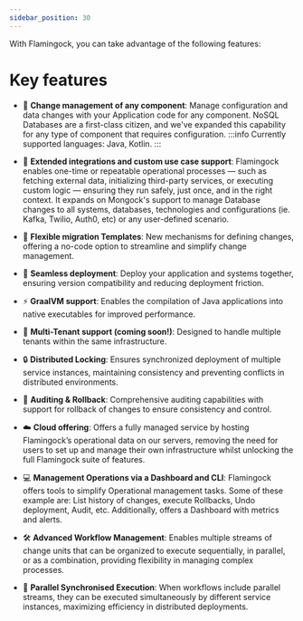 ```yaml
---
sidebar_position: 30
---
```


With Flamingock, you can take advantage of the following features:

# Key features

- 🧱 **Change management of any component**: Manage configuration and data changes with your Application code for any component. NoSQL Databases are a first-class citizen, and we've expanded this capability for any type of component that requires configuration.
  :::info
  Currently supported languages: Java, Kotlin.
  :::
- 🔗 **Extended integrations and custom use case support**: Flamingock enables one-time or repeatable operational processes — such as fetching external data, initializing third-party services, or executing custom logic — ensuring they run safely, just once, and in the right context. It expands on Mongock's support to manage Database changes to all systems, databases, technologies and configurations  (ie. Kafka, Twilio, Auth0, etc) or any user-defined scenario.

- 🧩 **Flexible migration Templates**: New mechanisms for defining changes, offering a no-code option to streamline and simplify change management.

- 🚀 **Seamless deployment**: Deploy your application and systems together, ensuring version compatibility and reducing deployment friction.

- ⚡ **GraalVM support**: Enables the compilation of Java applications into native executables for improved performance.

- 👥 **Multi-Tenant support (coming soon!)**: Designed to handle multiple tenants within the same infrastructure.

- 🔒 **Distributed Locking**: Ensures synchronized deployment of multiple service instances, maintaining consistency and preventing conflicts in distributed environments.

- 🔄 **Auditing & Rollback**: Comprehensive auditing capabilities with support for rollback of changes to ensure consistency and control.

- ☁️ **Cloud offering**: Offers a fully managed service by hosting Flamingock’s operational data on our servers, removing the need for users to set up and manage their own infrastructure whilst unlocking the full Flamingock suite of features.

- 💻 **Management Operations via a Dashboard and CLI**: Flamingock offers tools to simplify Operational management tasks. Some of these example are: List history of changes, execute Rollbacks, Undo deployment, Audit, etc. Additionally, offers a Dashboard with metrics and alerts.

- 🛠️ **Advanced Workflow Management**: Enables multiple streams of change units that can be organized to execute sequentially, in parallel, or as a combination, providing flexibility in managing complex processes.

- 🔀 **Parallel Synchronised Execution**: When workflows include parallel streams, they can be executed simultaneously by different service instances, maximizing efficiency in distributed deployments.